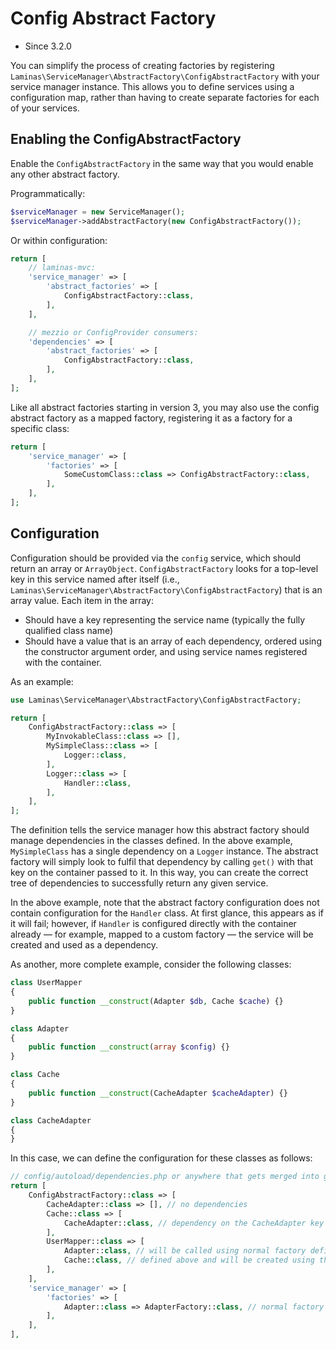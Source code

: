 # Config Abstract Factory

- Since 3.2.0

You can simplify the process of creating factories by registering
`Laminas\ServiceManager\AbstractFactory\ConfigAbstractFactory` with your service
manager instance. This allows you to define services using a configuration map,
rather than having to create separate factories for each of your services.

## Enabling the ConfigAbstractFactory

Enable the `ConfigAbstractFactory` in the same way that you would enable
any other abstract factory.

Programmatically:

```php
$serviceManager = new ServiceManager();
$serviceManager->addAbstractFactory(new ConfigAbstractFactory());
```

Or within configuration:

```php
return [
    // laminas-mvc:
    'service_manager' => [
        'abstract_factories' => [
            ConfigAbstractFactory::class,
        ],
    ],

    // mezzio or ConfigProvider consumers:
    'dependencies' => [
        'abstract_factories' => [
            ConfigAbstractFactory::class,
        ],
    ],
];
```

Like all abstract factories starting in version 3, you may also use the config
abstract factory as a mapped factory, registering it as a factory for a specific
class:

```php
return [
    'service_manager' => [
        'factories' => [
            SomeCustomClass::class => ConfigAbstractFactory::class,
        ],
    ],
];
```

## Configuration

Configuration should be provided via the `config` service, which should return
an array or `ArrayObject`. `ConfigAbstractFactory` looks for a top-level key in
this service named after itself (i.e., `Laminas\ServiceManager\AbstractFactory\ConfigAbstractFactory`)
that is an array value. Each item in the array:

- Should have a key representing the service name (typically the fully
  qualified class name)
- Should have a value that is an array of each dependency, ordered using the
  constructor argument order, and using service names registered with the
  container.

As an example:

```php
use Laminas\ServiceManager\AbstractFactory\ConfigAbstractFactory;

return [
    ConfigAbstractFactory::class => [
        MyInvokableClass::class => [],
        MySimpleClass::class => [
            Logger::class,
        ],
        Logger::class => [
            Handler::class,
        ],
    ],
];
```

The definition tells the service manager how this abstract factory should manage
dependencies in the classes defined. In the above example, `MySimpleClass` has a
single dependency on a `Logger` instance. The abstract factory will simply look
to fulfil that dependency by calling `get()` with that key on the container
passed to it. In this way, you can create the correct tree of
dependencies to successfully return any given service.

In the above example, note that the abstract factory configuration does not
contain configuration for the `Handler` class. At first glance, this appears as
if it will fail; however, if `Handler` is configured directly with the container
already &mdash; for example, mapped to a custom factory &mdash; the service will
be created and used as a dependency.

As another, more complete example, consider the following classes:

```php
class UserMapper
{
    public function __construct(Adapter $db, Cache $cache) {}
}

class Adapter
{
    public function __construct(array $config) {}
}

class Cache
{
    public function __construct(CacheAdapter $cacheAdapter) {}
}

class CacheAdapter
{
}
```

In this case, we can define the configuration for these classes as follows:

```php
// config/autoload/dependencies.php or anywhere that gets merged into global config
return [
    ConfigAbstractFactory::class => [
        CacheAdapter::class => [], // no dependencies
        Cache::class => [
            CacheAdapter::class, // dependency on the CacheAdapter key defined above
        ],
        UserMapper::class => [
            Adapter::class, // will be called using normal factory defined below
            Cache::class, // defined above and will be created using this abstract factory
        ],
    ],
    'service_manager' => [
        'factories' => [
            Adapter::class => AdapterFactory::class, // normal factory not using above config
        ],
    ],
],
```
